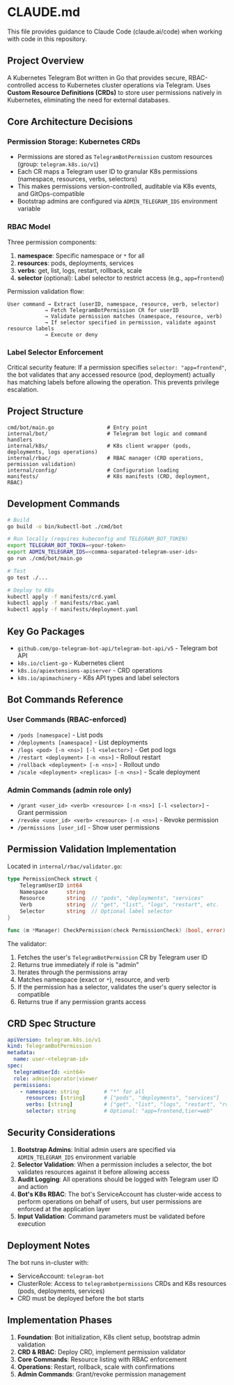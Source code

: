 # CLAUDE.md

This file provides guidance to Claude Code (claude.ai/code) when working with code in this repository.

## Project Overview

A Kubernetes Telegram Bot written in Go that provides secure, RBAC-controlled access to Kubernetes cluster operations via Telegram. Uses **Custom Resource Definitions (CRDs)** to store user permissions natively in Kubernetes, eliminating the need for external databases.

## Core Architecture Decisions

### Permission Storage: Kubernetes CRDs
- Permissions are stored as `TelegramBotPermission` custom resources (group: `telegram.k8s.io/v1`)
- Each CR maps a Telegram user ID to granular K8s permissions (namespace, resources, verbs, selectors)
- This makes permissions version-controlled, auditable via K8s events, and GitOps-compatible
- Bootstrap admins are configured via `ADMIN_TELEGRAM_IDS` environment variable

### RBAC Model
Three permission components:
1. **namespace**: Specific namespace or `*` for all
2. **resources**: pods, deployments, services
3. **verbs**: get, list, logs, restart, rollback, scale
4. **selector** (optional): Label selector to restrict access (e.g., `app=frontend`)

Permission validation flow:
```
User command → Extract (userID, namespace, resource, verb, selector)
            → Fetch TelegramBotPermission CR for userID
            → Validate permission matches (namespace, resource, verb)
            → If selector specified in permission, validate against resource labels
            → Execute or deny
```

### Label Selector Enforcement
Critical security feature: If a permission specifies `selector: "app=frontend"`, the bot validates that any accessed resource (pod, deployment) actually has matching labels before allowing the operation. This prevents privilege escalation.

## Project Structure

```
cmd/bot/main.go                 # Entry point
internal/bot/                   # Telegram bot logic and command handlers
internal/k8s/                   # K8s client wrapper (pods, deployments, logs operations)
internal/rbac/                  # RBAC manager (CRD operations, permission validation)
internal/config/                # Configuration loading
manifests/                      # K8s manifests (CRD, deployment, RBAC)
```

## Development Commands

```bash
# Build
go build -o bin/kubectl-bot ./cmd/bot

# Run locally (requires kubeconfig and TELEGRAM_BOT_TOKEN)
export TELEGRAM_BOT_TOKEN=<your-token>
export ADMIN_TELEGRAM_IDS=<comma-separated-telegram-user-ids>
go run ./cmd/bot/main.go

# Test
go test ./...

# Deploy to K8s
kubectl apply -f manifests/crd.yaml
kubectl apply -f manifests/rbac.yaml
kubectl apply -f manifests/deployment.yaml
```

## Key Go Packages

- `github.com/go-telegram-bot-api/telegram-bot-api/v5` - Telegram bot API
- `k8s.io/client-go` - Kubernetes client
- `k8s.io/apiextensions-apiserver` - CRD operations
- `k8s.io/apimachinery` - K8s API types and label selectors

## Bot Commands Reference

### User Commands (RBAC-enforced)
- `/pods [namespace]` - List pods
- `/deployments [namespace]` - List deployments
- `/logs <pod> [-n <ns>] [-l <selector>]` - Get pod logs
- `/restart <deployment> [-n <ns>]` - Rollout restart
- `/rollback <deployment> [-n <ns>]` - Rollout undo
- `/scale <deployment> <replicas> [-n <ns>]` - Scale deployment

### Admin Commands (admin role only)
- `/grant <user_id> <verb> <resource> [-n <ns>] [-l <selector>]` - Grant permission
- `/revoke <user_id> <verb> <resource> [-n <ns>]` - Revoke permission
- `/permissions [user_id]` - Show user permissions

## Permission Validation Implementation

Located in `internal/rbac/validator.go`:

```go
type PermissionCheck struct {
    TelegramUserID int64
    Namespace      string
    Resource       string  // "pods", "deployments", "services"
    Verb           string  // "get", "list", "logs", "restart", etc.
    Selector       string  // Optional label selector
}

func (m *Manager) CheckPermission(check PermissionCheck) (bool, error)
```

The validator:
1. Fetches the user's `TelegramBotPermission` CR by Telegram user ID
2. Returns true immediately if role is "admin"
3. Iterates through the permissions array
4. Matches namespace (exact or `*`), resource, and verb
5. If the permission has a selector, validates the user's query selector is compatible
6. Returns true if any permission grants access

## CRD Spec Structure

```yaml
apiVersion: telegram.k8s.io/v1
kind: TelegramBotPermission
metadata:
  name: user-<telegram-id>
spec:
  telegramUserId: <int64>
  role: admin|operator|viewer
  permissions:
    - namespace: string        # "*" for all
      resources: [string]      # ["pods", "deployments", "services"]
      verbs: [string]          # ["get", "list", "logs", "restart", "rollback", "scale"]
      selector: string         # Optional: "app=frontend,tier=web"
```

## Security Considerations

1. **Bootstrap Admins**: Initial admin users are specified via `ADMIN_TELEGRAM_IDS` environment variable
2. **Selector Validation**: When a permission includes a selector, the bot validates resources against it before allowing access
3. **Audit Logging**: All operations should be logged with Telegram user ID and action
4. **Bot's K8s RBAC**: The bot's ServiceAccount has cluster-wide access to perform operations on behalf of users, but user permissions are enforced at the application layer
5. **Input Validation**: Command parameters must be validated before execution

## Deployment Notes

The bot runs in-cluster with:
- ServiceAccount: `telegram-bot`
- ClusterRole: Access to `telegrambotpermissions` CRDs and K8s resources (pods, deployments, services)
- CRD must be deployed before the bot starts

## Implementation Phases

1. **Foundation**: Bot initialization, K8s client setup, bootstrap admin validation
2. **CRD & RBAC**: Deploy CRD, implement permission validator
3. **Core Commands**: Resource listing with RBAC enforcement
4. **Operations**: Restart, rollback, scale with confirmations
5. **Admin Commands**: Grant/revoke permission management
